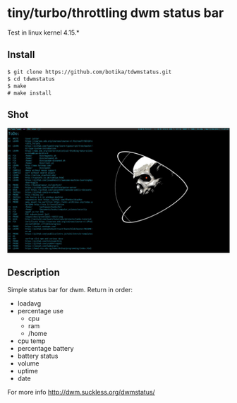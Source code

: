 # tiny/turbo/throttling dwm status bar 

Test in linux kernel 4.15.*

## Install
```
$ git clone https://github.com/botika/tdwmstatus.git
$ cd tdwmstatus
$ make 
# make install
```
## Shot
![Shot](shot.png)

## Description
Simple status bar for dwm. 
Return in order:
- loadavg
- percentage use 
  - cpu 
  - ram 
  - /home
- cpu temp
- percentage battery 
- battery status 
- volume
- uptime 
- date

For more info http://dwm.suckless.org/dwmstatus/
